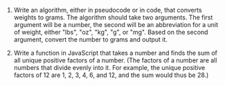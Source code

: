 1. Write an algorithm, either in pseudocode or in code, that converts weights to grams. The algorithm should take two arguments. The first argument will be a number, the second will be an abbreviation for a unit of weight, either "lbs", "oz", "kg", "g", or "mg". Based on the second argument, convert the number to grams and output it.

2. Write a function in JavaScript that takes a number and finds the sum of all unique positive factors of a number. (The factors of a number are all numbers that divide evenly into it. For example, the unique positive factors of 12 are 1, 2, 3, 4, 6, and 12, and the sum would thus be 28.)
